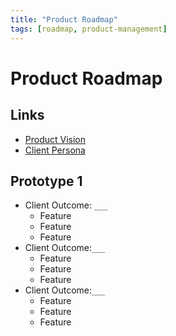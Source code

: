 ```yaml
---
title: "Product Roadmap"
tags: [roadmap, product-management]
---
```


# Product Roadmap

## Links

-  [Product Vision](product-vision.md) 
-  [Client Persona](../client/client-persona.md) 



## Prototype 1

- Client Outcome: `___`
    - Feature
    - Feature
    - Feature
- Client Outcome:`___`
    - Feature
    - Feature
    - Feature
- Client Outcome:`___`
    - Feature
    - Feature
    - Feature